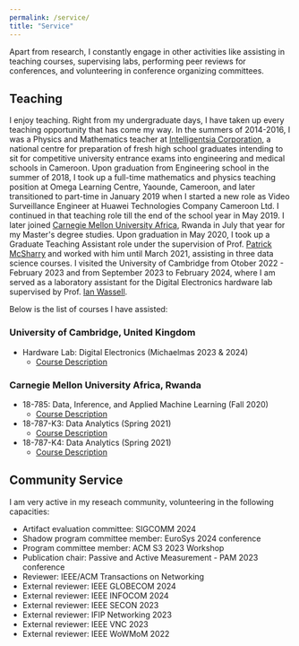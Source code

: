 ```yaml
---
permalink: /service/
title: "Service"
---
```

Apart from research, I constantly engage in other activities like assisting in teaching courses, supervising labs, performing peer reviews for conferences, and volunteering in conference organizing committees. 

## Teaching

I enjoy teaching. Right from my undergraduate days, I have taken up every teaching
opportunity that has come my way. In the summers of 2014-2016, I was a Physics and Mathematics
teacher at [Intelligentsia Corporation](https://intelligentsiacorporation.cm/), a national centre 
for preparation of fresh high school graduates intending to sit for competitive university entrance exams
into engineering and medical schools in Cameroon. Upon graduation from Engineering school in the summer of 2018,
I took up a full-time mathematics and physics teaching position at Omega Learning Centre, Yaounde, Cameroon, and later transitioned to part-time in January 2019 when I started a new role as Video Surveillance Engineer at Huawei Technologies Company Cameroon Ltd. I continued in that teaching role till the end of the school 
year in May 2019. I later joined [Carnegie Mellon University Africa](https://www.africa.engineering.cmu.edu/), Rwanda in July that year for my Master's degree studies. Upon graduation in May 2020, I took up a Graduate Teaching Assistant role under the supervision of Prof. [Patrick McSharry](https://www.mcsharry.net/) and worked with him until March 2021, assisting in three data science courses. I visited the University of Cambridge from Otober 2022 - February 2023 and from September 2023 to February 2024, where I am served as a laboratory assistant for the Digital Electronics hardware lab supervised by Prof. [Ian Wassell](https://www.cst.cam.ac.uk/people/ijw24).

Below is the list of courses I have assisted:
### University of Cambridge, United Kingdom
- Hardware Lab: Digital Electronics (Michaelmas 2023 & 2024)
    - [Course Description](https://www.cl.cam.ac.uk/teaching/2223/DigElec/)

### Carnegie Mellon University Africa, Rwanda
- 18-785: Data, Inference, and Applied Machine Learning (Fall 2020)
    - [Course Description](https://www.africa.engineering.cmu.edu/academics/courses/18-785.html)
- 18-787-K3: Data Analytics (Spring 2021)
    - [Course Description](https://www.africa.engineering.cmu.edu/academics/courses/18-787-K3.html)
- 18-787-K4: Data Analytics (Spring 2021)
    - [Course Description](https://www.africa.engineering.cmu.edu/academics/courses/18-788-K4.html)

## Community Service

I am very active in my reseach community, volunteering in the following capacities:
- Artifact evaluation committee: SIGCOMM 2024
- Shadow program committee member: EuroSys 2024 conference
- Program committee member: ACM S3 2023 Workshop
- Publication chair: Passive and Active Measurement - PAM 2023 conference
- Reviewer: IEEE/ACM Transactions on Networking
- External reviewer: IEEE GLOBECOM 2024
- External reviewer: IEEE INFOCOM 2024
- External reviewer: IEEE SECON 2023
- External reviewer: IFIP Networking 2023
- External reviewer: IEEE VNC 2023
- External reviewer: IEEE WoWMoM 2022

